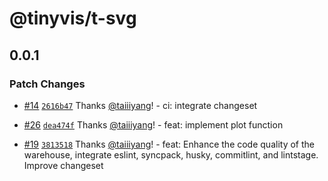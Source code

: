 # @tinyvis/t-svg

## 0.0.1

### Patch Changes

- [#14](https://github.com/taiiiyang/TinyVis/pull/14) [`2616b47`](https://github.com/taiiiyang/TinyVis/commit/2616b47cb930c199bbe221ba42759cd78395e703) Thanks [@taiiiyang](https://github.com/taiiiyang)! - ci: integrate changeset

- [#26](https://github.com/taiiiyang/TinyVis/pull/26) [`dea474f`](https://github.com/taiiiyang/TinyVis/commit/dea474f956f6dcddf2481a7ed492b5c2ff0144b2) Thanks [@taiiiyang](https://github.com/taiiiyang)! - feat: implement plot function

- [#19](https://github.com/taiiiyang/TinyVis/pull/19) [`3813518`](https://github.com/taiiiyang/TinyVis/commit/3813518a82e0fc5af6e715c4ce8aa676b5fa81d1) Thanks [@taiiiyang](https://github.com/taiiiyang)! - feat: Enhance the code quality of the warehouse, integrate eslint, syncpack, husky, commitlint, and lintstage. Improve changeset

